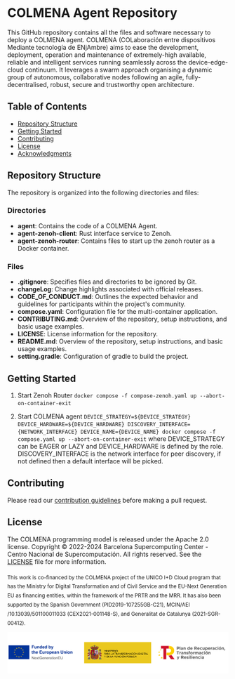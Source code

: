 # COLMENA Agent Repository

This GitHub repository contains all the files and software necessary to deploy a COLMENA agent. COLMENA (COLaboración entre dispositivos Mediante tecnología de ENjAmbre) aims to ease the development, deployment, operation and maintenance of extremely-high available, reliable and intelligent services running seamlessly across the device-edge-cloud continuum. It leverages a swarm approach organising a dynamic group of autonomous, collaborative nodes following an agile, fully-decentralised, robust, secure and trustworthy open architecture.

## Table of Contents
- [Repository Structure](#repository-structure)
- [Getting Started](#getting-started)
- [Contributing](#contributing)
- [License](#license)
- [Acknowledgments](#acknowledgments)



## Repository Structure
The repository is organized into the following directories and files:
### Directories
- **agent**: Contains the code of a COLMENA Agent.
- **agent-zenoh-client**: Rust interface service to Zenoh.
- **agent-zenoh-router**: Contains files to start up the zenoh router as a Docker container.

### Files
- **.gitignore**: Specifies files and directories to be ignored by Git.
- **changeLog**: Change highlights associated with official releases.
- **CODE_OF_CONDUCT.md**: Outlines the expected behavior and guidelines for participants within the project's community. 
- **compose.yaml**: Configuration file for the multi-container application.
- **CONTRIBUTING.md**: Overview of the repository, setup instructions, and basic usage examples.
- **LICENSE**: License information for the repository.
- **README.md**: Overview of the repository, setup instructions, and basic usage examples.
- **setting.gradle**: Configuration of gradle to build the project.


## Getting Started
1. Start Zenoh Router
`docker compose -f compose-zenoh.yaml up --abort-on-container-exit`

2. Start COLMENA agent
`DEVICE_STRATEGY=${DEVICE_STRATEGY} DEVICE_HARDWARE=${DEVICE_HARDWARE} DISCOVERY_INTERFACE={NETWORK_INTERFACE} DEVICE_NAME={DEVICE_NAME} docker compose -f compose.yaml up --abort-on-container-exit`
where DEVICE_STRATEGY can be EAGER or LAZY and DEVICE_HARDWARE is defined by the role.
DISCOVERY_INTERFACE is the network interface for peer discovery, if not defined then a default interface will be picked.

## Contributing
Please read our [contribution guidelines](CONTRIBUTING.md) before making a pull request.

## License
The COLMENA programming model is released under the Apache 2.0 license.
Copyright © 2022-2024 Barcelona Supercomputing Center - Centro Nacional de Supercomputación. All rights reserved.
See the [LICENSE](LICENSE) file for more information.


<sub>
	This work is co-financed by the COLMENA project of the UNICO I+D Cloud program that has the Ministry for Digital Transformation and of Civil Service and the EU-Next Generation EU as financing entities, within the framework of the PRTR and the MRR. It has also been supported by the Spanish Government (PID2019-107255GB-C21), MCIN/AEI /10.13039/501100011033 (CEX2021-001148-S), and Generalitat de Catalunya (2021-SGR-00412).
</sub>
<p align="center">
	<img src="https://github.com/colmena-swarm/.github/blob/assets/images/funding_logos/Logos_entidades_OK.png?raw=true" width="600">
</p>

